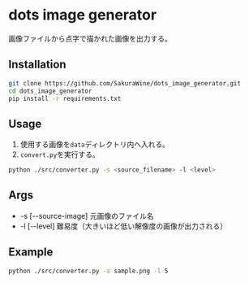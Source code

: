 # dots image generator

画像ファイルから点字で描かれた画像を出力する。

## Installation

```bash
git clone https://github.com/SakuraWine/dots_image_generator.git
cd dots_image_generator
pip install -r requirements.txt
```

## Usage

1. 使用する画像を`data`ディレクトリ内へ入れる。
1. `convert.py`を実行する。

```bash
python ./src/converter.py -s <source_filename> -l <level>
```

## Args

- -s [--source-image] 元画像のファイル名
- -l [--level] 難易度（大きいほど低い解像度の画像が出力される）


## Example

```bash
python ./src/converter.py -s sample.png -l 5
```
